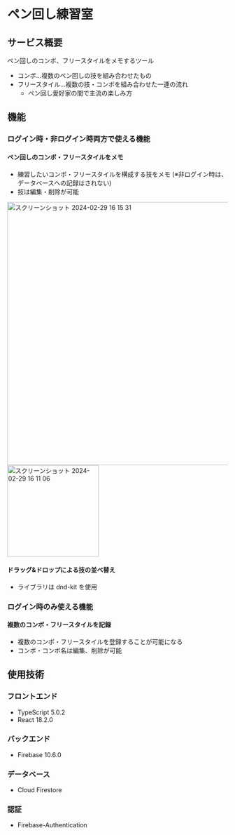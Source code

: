# ペン回し練習室

## サービス概要

ペン回しのコンボ、フリースタイルをメモするツール

- コンボ…複数のペン回しの技を組み合わせたもの
- フリースタイル…複数の技・コンボを組み合わせた一連の流れ
  - ペン回し愛好家の間で主流の楽しみ方

## 機能

### ログイン時・非ログイン時両方で使える機能

#### ペン回しのコンボ・フリースタイルをメモ

- 練習したいコンボ・フリースタイルを構成する技をメモ
  (※非ログイン時は、データベースへの記録はされない)
- 技は編集・削除が可能
<img width="600" alt="スクリーンショット 2024-02-29 16 15 31" src="https://github.com/veve253/penspinning-order-app/assets/135543052/d17a6c15-e56d-4d4a-8fd4-c1faab831b1f">

<img width="209" alt="スクリーンショット 2024-02-29 16 11 06" src="https://github.com/veve253/penspinning-order-app/assets/135543052/92d32318-7549-40a4-9d8a-7e1f4365d3a9">


#### ドラッグ&ドロップによる技の並べ替え

- ライブラリは dnd-kit を使用

### ログイン時のみ使える機能

#### 複数のコンボ・フリースタイルを記録

- 複数のコンボ・フリースタイルを登録することが可能になる
- コンボ・コンボ名は編集、削除が可能

## 使用技術

### フロントエンド

- TypeScript 5.0.2
- React 18.2.0

### バックエンド

- Firebase 10.6.0

### データベース

- Cloud Firestore

### 認証

- Firebase-Authentication
